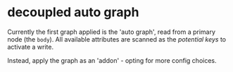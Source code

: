# decoupled auto graph

Currently the first graph applied is the 'auto graph', read from a primary node (the `body`). All available attributes are scanned as the _potential keys_ to activate a write.

Instead, apply the graph as an 'addon' - opting for more config choices.

